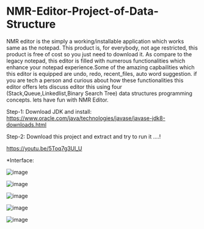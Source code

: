 # NMR-Editor-Project-of-Data-Structure

NMR editor is the simply a working/installable application which works same as the notepad. This product is, for everybody, not age restricted, this product is free of cost so you just need to download it. As compare to the legacy notepad, this editor is filled with numerous functionalities which enhance your notepad experience.Some of the amazing capbailities which this editor is equipped are undo, redo, recent_files, auto word suggestion. if you are tech a person and curious about how these functionalities this editor offers lets discuss editor this using four (Stack,Queue,Linkedlist,Binary Search Tree) data structures programming concepts.
lets have fun with NMR Editor.

Step-1: Download JDK and install: https://www.oracle.com/java/technologies/javase/javase-jdk8-downloads.html

Step-2: Download this project and extract and try to run it ....!

https://youtu.be/5Toq7g3Ul_U


*Interface:
 
  ![image](https://user-images.githubusercontent.com/75582860/155855093-e20a6455-e4fb-42a4-a4b2-c1a0f77b6385.png)

  ![image](https://user-images.githubusercontent.com/75582860/155855100-94e1514e-c028-4abf-b276-0b94449bf95a.png)

  ![image](https://user-images.githubusercontent.com/75582860/155855106-658053f1-6ab7-4408-90b7-e8d5f9fcfb39.png)

  ![image](https://user-images.githubusercontent.com/75582860/155855109-e79c1853-e312-47bc-8495-9023ea70a06a.png)

  ![image](https://user-images.githubusercontent.com/75582860/155855112-ab8c2170-dbcc-4856-a886-c3bc3ca3f621.png)

